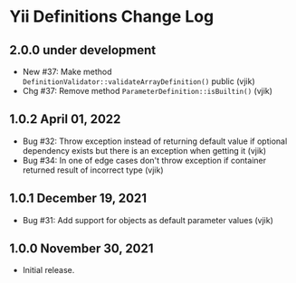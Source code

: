 # Yii Definitions Change Log

## 2.0.0 under development

- New #37: Make method `DefinitionValidator::validateArrayDefinition()` public (vjik)
- Chg #37: Remove method `ParameterDefinition::isBuiltin()` (vjik)

## 1.0.2 April 01, 2022

- Bug #32: Throw exception instead of returning default value if optional dependency exists but there is an exception
  when getting it (vjik)
- Bug #34: In one of edge cases don't throw exception if container returned result of incorrect type (vjik)

## 1.0.1 December 19, 2021

- Bug #31: Add support for objects as default parameter values (vjik)

## 1.0.0 November 30, 2021

- Initial release.
